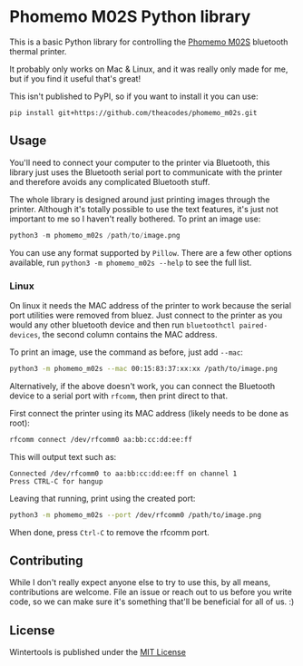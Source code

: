 # Phomemo M02S Python library

This is a basic Python library for controlling the [Phomemo M02S](https://phomemo.com/collections/phomemo-m02s) bluetooth thermal printer.

It probably only works on Mac & Linux, and it was really only made for me, but if you find it useful that's great!

This isn't published to PyPI, so if you want to install it you can use:

```
pip install git+https://github.com/theacodes/phomemo_m02s.git
```

## Usage

You'll need to connect your computer to the printer via Bluetooth, this library just uses the Bluetooth serial port to communicate with the printer and therefore avoids any complicated Bluetooth stuff.

The whole library is designed around just printing images through the printer. Although it's totally possible to use the text features, it's just not important to me so I haven't really bothered. To print an image use:

```python
python3 -m phomemo_m02s /path/to/image.png
```

You can use any format supported by `Pillow`. There are a few other options available, run `python3 -m phomemo_m02s --help` to see the full list.

### Linux

On linux it needs the MAC address of the printer to work because the serial port utilities were removed from bluez.
Just connect to the printer as you would any other bluetooth device and then run `bluetoothctl paired-devices`, the second column contains the MAC address.

To print an image, use the command as before, just add `--mac`:

```sh
python3 -m phomemo_m02s --mac 00:15:83:37:xx:xx /path/to/image.png
```

Alternatively, if the above doesn't work, you can connect the
Bluetooth device to a serial port with `rfcomm`, then print direct
to that.

First connect the printer using its MAC address (likely needs to
be done as root):

```sh
rfcomm connect /dev/rfcomm0 aa:bb:cc:dd:ee:ff
```

This will output text such as:

```
Connected /dev/rfcomm0 to aa:bb:cc:dd:ee:ff on channel 1
Press CTRL-C for hangup
```

Leaving that running, print using the created port:

```sh
python3 -m phomemo_m02s --port /dev/rfcomm0 /path/to/image.png
```

When done, press `Ctrl-C` to remove the rfcomm port.


## Contributing

While I don't really expect anyone else to try to use this, by all means, contributions are welcome. File an issue or reach out to us before you write code, so we can make sure it's something that'll be beneficial for all of us. :)

## License

Wintertools is published under the [MIT License](LICENSE)

